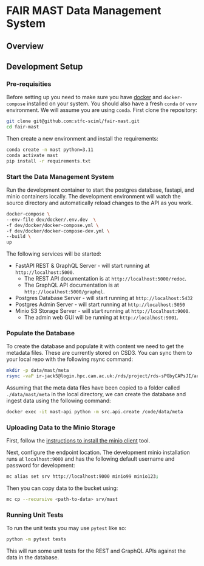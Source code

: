 # FAIR MAST Data Management System

## Overview


## Development Setup

### Pre-requisities

Before setting up you need to make sure you have [docker](https://www.docker.com/get-started/) and `docker-compose` installed on your system. You should also have a fresh `conda` or `venv` environment. We will assume you are using `conda`. First clone the repository:

```bash
git clone git@github.com:stfc-sciml/fair-mast.git
cd fair-mast
```

Then create a new environment and install the requirements:

```bash
conda create -n mast python=3.11
conda activate mast
pip install -r requirements.txt
```

### Start the Data Management System
Run the development container to start the postgres database, fastapi, and minio containers locally. The development environment will watch the source directory and automatically reload changes to the API as you work.

```bash
docker-compose \
--env-file dev/docker/.env.dev  \
-f dev/docker/docker-compose.yml \
-f dev/docker/docker-compose-dev.yml \
--build \
up 
```

The following services will be started:

 - FastAPI REST & GraphQL Server - will start running at `http://localhost:5000`. 
    - The REST API documentation is at `http://localhost:5000/redoc`. 
    - The GraphQL API documentation is at `http://localhost:5000/graphql`.
 - Postgres Database Server - will start running at `http://localhost:5432`
 - Postgres Admin Server - will start running at `http://localhost:5050`
 - Minio S3 Storage Server - will start running at `http://localhost:9000`.
    - The admin web GUI will be running at `http://localhost:9001`. 

### Populate the Database
To create the database and populate it with content we need to get the metadata files. These are currently stored on CSD3. You can sync them to your local repo with the following rsync command:


```bash
mkdir -p data/mast/meta
rsync -vaP ir-jack5@login.hpc.cam.ac.uk:/rds/project/rds-sPGbyCAPsJI/archive/meta data/mast/meta
```

Assuming that the meta data files have been copied to a folder called `./data/mast/meta` in the local directory, we can 
create the database and ingest data using the following command:

```bash
docker exec -it mast-api python -m src.api.create /code/data/meta
```

### Uploading Data to the Minio Storage

First, follow the [instructions to install the minio client](https://min.io/docs/minio/linux/reference/minio-mc.html) tool.

Next, configure the endpoint location. The development minio installation runs at `localhost:9000` and has the following default username and password for development:

```bash
mc alias set srv http://localhost:9000 minio99 minio123;
```

Then you can copy data to the bucket using:

```bash
mc cp --recursive <path-to-data> srv/mast
```

### Running Unit Tests
To run the unit tests you may use `pytest` like so:

```bash
python -m pytest tests
```

This will run some unit tests for the REST and GraphQL APIs against the data in the database.

